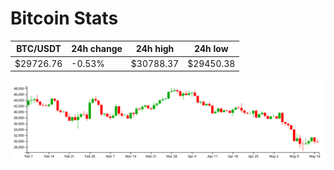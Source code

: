 # Bitcoin Stats

BTC/USDT|24h change|24h high|24h low|
|---|---|---|---|
|$29726.76|-0.53%|$30788.37|$29450.38|

<img src="./chart.svg">
